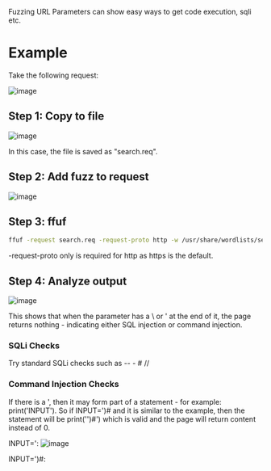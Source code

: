 Fuzzing URL Parameters can show easy ways to get code execution, sqli etc.

# Example
Take the following request:

![image](https://github.com/user-attachments/assets/414ef308-71c2-436b-bfaf-f3d8e690bc76)

## Step 1: Copy to file
![image](https://github.com/user-attachments/assets/dc63395b-ad89-431a-bb16-17cb4b8fcfdf)

In this case, the file is saved as "search.req".

## Step 2: Add fuzz to request
![image](https://github.com/user-attachments/assets/1ffc985b-21b2-4d2a-a7ed-acab02dabe21)

## Step 3: ffuf
```bash
ffuf -request search.req -request-proto http -w /usr/share/wordlists/seclists/Fuzzing/special-chars.txt -ms 0
```
-request-proto only is required for http as https is the default.
## Step 4: Analyze output
![image](https://github.com/user-attachments/assets/9ff86037-bf98-4763-9f60-4a686f5a853e)

This shows that when the parameter has a \ or ' at the end of it, the page returns nothing - indicating either SQL injection or command injection.

### SQLi Checks
Try standard SQLi checks such as -- - # // 

### Command Injection Checks
If there is a ', then it may form part of a statement - for example: print('INPUT'). So if INPUT=')# and it is similar to the example, then the statement will be print('')#') which is valid and the page will return content instead of 0.

INPUT=':
![image](https://github.com/user-attachments/assets/250bcf49-a2c6-45db-b5bd-339990ce7b04)

INPUT=')#:
